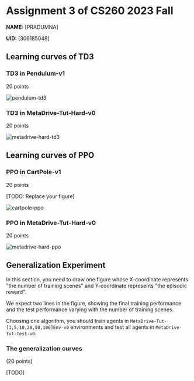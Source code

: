 # Assignment 3 of CS260 2023 Fall

**NAME:** [PRADUMNA]

**UID:** [306185048]


## Learning curves of TD3

### TD3 in Pendulum-v1

20 points

![pendulum-td3](https://github.com/pradumna-gautam/cs260r-assignment-2023fall/assets/65444978/cc283548-1126-4d35-8f6b-3fef34c185eb)


### TD3 in MetaDrive-Tut-Hard-v0

20 points

![metadrive-hard-td3](https://github.com/pradumna-gautam/cs260r-assignment-2023fall/assets/65444978/34a133c6-d19b-4bae-9e49-7389621e3779)


## Learning curves of PPO


### PPO in CartPole-v1

20 points

[TODO: Replace your figure]

![cartpole-ppo](https://github.com/pradumna-gautam/cs260r-assignment-2023fall/assets/65444978/db98d0a1-dbb0-48b6-81d9-13b0eb721f63)

### PPO in MetaDrive-Tut-Hard-v0

20 points

![metadrive-hard-ppo](https://github.com/pradumna-gautam/cs260r-assignment-2023fall/assets/65444978/36d5c25f-616b-42fa-af4d-6f0d3a845241)

## Generalization Experiment

In this section, you need to draw one figure
whose X-coordinate represents "the number of training scenes" and 
Y-coordinate represents "the episodic reward".

We expect two lines in the figure, showing the final training performance and 
the test performance varying with the number of training scenes. 

Choosing one algorithm, you should train agents in `MetaDrive-Tut-[1,5,10,20,50,100]Env-v0` environments and test all agents in `MetaDrive-Tut-Test-v0`.


### The generalization curves

(20 points)

[TODO]




